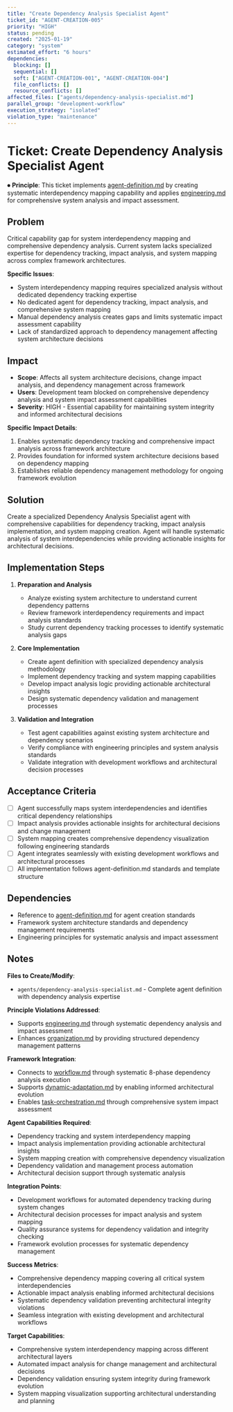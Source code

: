 ```yaml
---
title: "Create Dependency Analysis Specialist Agent"
ticket_id: "AGENT-CREATION-005"
priority: "HIGH"
status: pending
created: "2025-01-19"
category: "system"
estimated_effort: "6 hours"
dependencies:
  blocking: []
  sequential: []
  soft: ["AGENT-CREATION-001", "AGENT-CREATION-004"]
  file_conflicts: []
  resource_conflicts: []
affected_files: ["agents/dependency-analysis-specialist.md"]
parallel_group: "development-workflow"
execution_strategy: "isolated"
violation_type: "maintenance"
---
```


# Ticket: Create Dependency Analysis Specialist Agent

⏺ **Principle**: This ticket implements [agent-definition.md](../principles/agent-definition.md) by creating systematic interdependency mapping capability and applies [engineering.md](../principles/engineering.md) for comprehensive system analysis and impact assessment.

## Problem

Critical capability gap for system interdependency mapping and comprehensive dependency analysis. Current system lacks specialized expertise for dependency tracking, impact analysis, and system mapping across complex framework architectures.

**Specific Issues**:
- System interdependency mapping requires specialized analysis without dedicated dependency tracking expertise
- No dedicated agent for dependency tracking, impact analysis, and comprehensive system mapping
- Manual dependency analysis creates gaps and limits systematic impact assessment capability
- Lack of standardized approach to dependency management affecting system architecture decisions

## Impact

- **Scope**: Affects all system architecture decisions, change impact analysis, and dependency management across framework
- **Users**: Development team blocked on comprehensive dependency analysis and system impact assessment capabilities
- **Severity**: HIGH - Essential capability for maintaining system integrity and informed architectural decisions

**Specific Impact Details**:
1. Enables systematic dependency tracking and comprehensive impact analysis across framework architecture
2. Provides foundation for informed system architecture decisions based on dependency mapping
3. Establishes reliable dependency management methodology for ongoing framework evolution

## Solution

Create a specialized Dependency Analysis Specialist agent with comprehensive capabilities for dependency tracking, impact analysis implementation, and system mapping creation. Agent will handle systematic analysis of system interdependencies while providing actionable insights for architectural decisions.

## Implementation Steps

1. **Preparation and Analysis**
   - Analyze existing system architecture to understand current dependency patterns
   - Review framework interdependency requirements and impact analysis standards
   - Study current dependency tracking processes to identify systematic analysis gaps

2. **Core Implementation**
   - Create agent definition with specialized dependency analysis methodology
   - Implement dependency tracking and system mapping capabilities
   - Develop impact analysis logic providing actionable architectural insights
   - Design systematic dependency validation and management processes

3. **Validation and Integration**
   - Test agent capabilities against existing system architecture and dependency scenarios
   - Verify compliance with engineering principles and system analysis standards
   - Validate integration with development workflows and architectural decision processes

## Acceptance Criteria

- [ ] Agent successfully maps system interdependencies and identifies critical dependency relationships
- [ ] Impact analysis provides actionable insights for architectural decisions and change management
- [ ] System mapping creates comprehensive dependency visualization following engineering standards
- [ ] Agent integrates seamlessly with existing development workflows and architectural processes
- [ ] All implementation follows agent-definition.md standards and template structure

## Dependencies

- Reference to [agent-definition.md](../principles/agent-definition.md) for agent creation standards
- Framework system architecture standards and dependency management requirements
- Engineering principles for systematic analysis and impact assessment

## Notes

**Files to Create/Modify**:
- `agents/dependency-analysis-specialist.md` - Complete agent definition with dependency analysis expertise

**Principle Violations Addressed**:
- Supports [engineering.md](../principles/engineering.md) through systematic dependency analysis and impact assessment
- Enhances [organization.md](../principles/organization.md) by providing structured dependency management patterns

**Framework Integration**:
- Connects to [workflow.md](../principles/workflow.md) through systematic 8-phase dependency analysis execution
- Supports [dynamic-adaptation.md](../principles/dynamic-adaptation.md) by enabling informed architectural evolution
- Enables [task-orchestration.md](../principles/task-orchestration.md) through comprehensive system impact assessment

**Agent Capabilities Required**:
- Dependency tracking and system interdependency mapping
- Impact analysis implementation providing actionable architectural insights
- System mapping creation with comprehensive dependency visualization
- Dependency validation and management process automation
- Architectural decision support through systematic analysis

**Integration Points**:
- Development workflows for automated dependency tracking during system changes
- Architectural decision processes for impact analysis and system mapping
- Quality assurance systems for dependency validation and integrity checking
- Framework evolution processes for systematic dependency management

**Success Metrics**:
- Comprehensive dependency mapping covering all critical system interdependencies
- Actionable impact analysis enabling informed architectural decisions
- Systematic dependency validation preventing architectural integrity violations
- Seamless integration with existing development and architectural workflows

**Target Capabilities**:
- Comprehensive system interdependency mapping across different architectural layers
- Automated impact analysis for change management and architectural decisions
- Dependency validation ensuring system integrity during framework evolution
- System mapping visualization supporting architectural understanding and planning